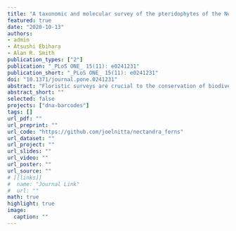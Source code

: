 ```yaml
---
title: "A taxonomic and molecular survey of the pteridophytes of the Nectandra Cloud Forest Reserve, Costa Rica"
featured: true
date: "2020-10-13"
authors:
- admin
- Atsushi Ebihara
- Alan R. Smith
publication_types: ["2"]
publication: "_PLoS ONE_ 15(11): e0241231"
publication_short: "_PLoS ONE_ 15(11): e0241231"
doi: "10.1371/journal.pone.0241231"
abstract: "Floristic surveys are crucial to the conservation of biodiversity, but the vast majority of such surveys are limited to listing species names, and few take into account the evolutionary history of species. Here, we combine classical taxonomic and molecular phylogenetic (DNA barcoding) approaches to catalog the biodiversity of pteridophytes (ferns and lycophytes) of the Nectandra Cloud Forest Reserve, Costa Rica. Surveys were carried out over three field seasons (2008, 2011, and 2013), resulting in 176 species representing 69 genera and 22 families of pteridophytes. Our literature survey of protected areas in Costa Rica shows that Nectandra has an exceptionally diverse pteridophyte flora for its size. Plastid *rbcL* was selected as a DNA barcode marker and obtained for >95% of pteridophyte taxa at this site. Combined molecular and morphological analyses revealed two previously undescribed taxa that appear to be of hybrid origin. The utility of *rbcL* for species identification was assessed by calculating minimum interspecific distances and found to have a failure rate of 18%. Finally we compared the distribution of minimum interspecific *rbcL* distances with two other areas that have been the focus of pteridophyte molecular surveys: Japan and Tahiti. The comparison shows that Nectandra is more similar to Japan than Tahiti, which may reflect the biogeographic history of these floras."
abstract_short: ""
selected: false
projects: ["dna-barcodes"]
tags: []
url_pdf: ""
url_preprint: ""
url_code: "https://github.com/joelnitta/nectandra_ferns"
url_dataset: ""
url_project: ""
url_slides: ""
url_video: ""
url_poster: ""
url_source: ""
# [[links]]
#  name: "Journal Link"
#  url: ""
math: true
highlight: true
image:
  caption: ""
---
```

